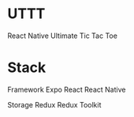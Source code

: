 # UTTT
React Native Ultimate Tic Tac Toe

# Stack
Framework
Expo
React
React Native

Storage
Redux
Redux Toolkit